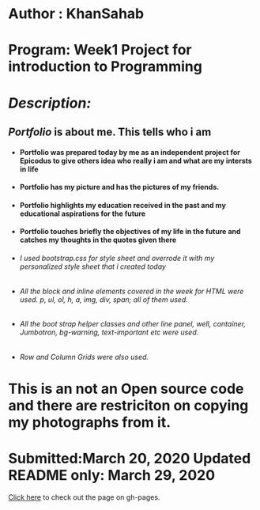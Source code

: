 # Author : KhanSahab
# Program: Week1 Project for introduction to Programming
# _Description:_
## _Portfolio_ is about me. This tells who i am
* #### Portfolio was prepared today by me as an independent project for Epicodus to give others idea who really i am and what are my intersts in life
* #### Portfolio has my picture and has the pictures of my friends. 
* #### Portfolio highlights my education received in the past and my educational aspirations for the future
* #### Portfolio touches briefly the objectives of my life in the future and catches my thoughts in the quotes given there
* ###### I used bootstrap.css for style sheet and overrode it with my personalized style sheet that i created today
* ###### All the block and inline elements covered in the week for HTML were used. p, ul, ol, h, a, img, div, span; all of them used.
* ###### All the boot strap helper classes and other line panel, well, container, Jumbotron, bg-warning, text-important etc were used.
* ###### Row and Column Grids were also used.
# This is an not an Open source code and there are restriciton on copying my photographs from it.
# Submitted:March 20, 2020  Updated README only: March 29, 2020
[Click here](https://nkhakwan.github.io/Portfolio/) to check out the page on gh-pages.
